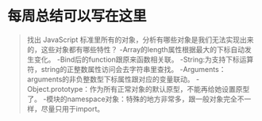 # 每周总结可以写在这里
>找出 JavaScript 标准里所有的对象，分析有哪些对象是我们无法实现出来的，这些对象都有哪些特性？
-Array的length属性根据最大的下标自动发生变化。
-Bind后的function跟原来函数相关联。
-String:为支持下标运算符，string的正整数属性访问会去字符串里查找。
-Arguments：arguments的非负整数型下标属性跟对应的变量联动。
-Object.prototype：作为所有正常对象的默认原型，不能再给她设置原型了。
-模块的namespace对象：特殊的地方非常多，跟一般对象完全不一样，尽量只用于import。
